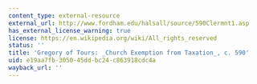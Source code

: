 ```yaml
---
content_type: external-resource
external_url: http://www.fordham.edu/halsall/source/590Clermnt1.asp
has_external_license_warning: true
license: https://en.wikipedia.org/wiki/All_rights_reserved
status: ''
title: 'Gregory of Tours: _Church Exemption from Taxation_, c. 590'
uid: e19aa7fb-3050-45dd-bc24-c863918cdc4a
wayback_url: ''
---
```

